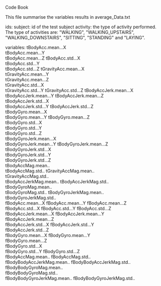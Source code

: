 
Code Book

This file summarise the variables results in average_Data.txt

ids:
subject: id of the test subject
activity: the type of activity performed. The type of activities are:
"WALKING", "WALKING_UPSTAIRS", "WALKING_DOWNSTAIRS", "SITTING", "STANDING" and "LAYING".

variables:
tBodyAcc.mean...X         
tBodyAcc.mean...Y   
tBodyAcc.mean...Z
tBodyAcc.std...X          
tBodyAcc.std...Y       
tBodyAcc.std...Z 
tGravityAcc.mean...X      
tGravityAcc.mean...Y        
tGravityAcc.mean...Z        
tGravityAcc.std...X       
tGravityAcc.std...Y 
tGravityAcc.std...Z 
tBodyAccJerk.mean...X      
tBodyAccJerk.mean...Y 
tBodyAccJerk.mean...Z       
tBodyAccJerk.std...X       
tBodyAccJerk.std...Y
tBodyAccJerk.std...Z        
tBodyGyro.mean...X         
tBodyGyro.mean...Y
tBodyGyro.mean...Z     
tBodyGyro.std...X          
tBodyGyro.std...Y  
tBodyGyro.std...Z          
tBodyGyroJerk.mean...X     
tBodyGyroJerk.mean...Y
tBodyGyroJerk.mean...Z      
tBodyGyroJerk.std...X      
tBodyGyroJerk.std...Y       
tBodyGyroJerk.std...Z       
tBodyAccMag.mean..         
tBodyAccMag.std..
tGravityAccMag.mean..       
tGravityAccMag.std..       
tBodyAccJerkMag.mean..
tBodyAccJerkMag.std..       
tBodyGyroMag.mean..       
tBodyGyroMag.std.. 
tBodyGyroJerkMag.mean..  
tBodyGyroJerkMag.std..     
fBodyAcc.mean...X
fBodyAcc.mean...Y 
fBodyAcc.mean...Z          
fBodyAcc.std...X 
fBodyAcc.std...Y 
fBodyAcc.std...Z           
fBodyAccJerk.mean...X
fBodyAccJerk.mean...Y       
fBodyAccJerk.mean...Z      
fBodyAccJerk.std...X 
fBodyAccJerk.std...Y  
fBodyAccJerk.std...Z       
fBodyGyro.mean...X
fBodyGyro.mean...Y   
fBodyGyro.mean...Z         
fBodyGyro.std...X  
fBodyGyro.std...Y 
fBodyGyro.std...Z          
fBodyAccMag.mean..
fBodyAccMag.std..   
fBodyBodyAccJerkMag.mean.. 
fBodyBodyAccJerkMag.std.. 
fBodyBodyGyroMag.mean..  
fBodyBodyGyroMag.std..     
fBodyBodyGyroJerkMag.mean..
fBodyBodyGyroJerkMag.std..


